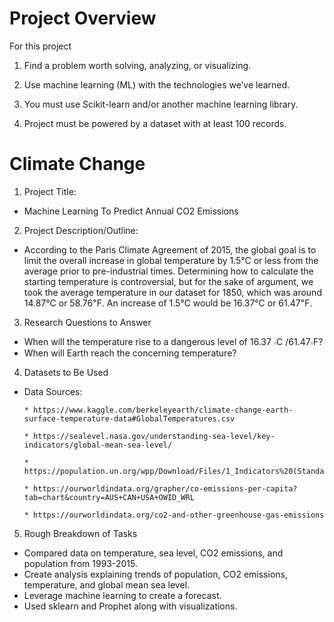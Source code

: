 # Project Overview
For this project

1. Find a problem worth solving, analyzing, or visualizing.

2. Use machine learning (ML) with the technologies we’ve learned.

3. You must use Scikit-learn and/or another machine learning library.

4. Project must be powered by a dataset with at least 100 records.

# Climate Change
1. Project Title: 
* Machine Learning To Predict Annual CO2 Emissions

2. Project Description/Outline:
* According to the Paris Climate Agreement of 2015, the global goal is to limit the overall increase in global temperature by 1.5℃ or less from the average prior to pre-industrial times. Determining how to calculate the starting temperature is controversial, but for the sake of argument, we took the average temperature in our dataset for 1850, which was around 14.87℃ or 58.76℉. An increase of 1.5℃ would be 16.37℃ or 61.47℉.

3. Research Questions to Answer
* When will the temperature rise to a dangerous level of 16.37 𝇈C /61.47𝇈F?
* When will Earth reach the concerning temperature?

4. Datasets to Be Used 
* Data Sources:

      * https://www.kaggle.com/berkeleyearth/climate-change-earth-surface-temperature-data#GlobalTemperatures.csv

      * https://sealevel.nasa.gov/understanding-sea-level/key-indicators/global-mean-sea-level/

      * https://population.un.org/wpp/Download/Files/1_Indicators%20(Standard)/EXCEL_FILES/1_Population/WPP2019_POP_F01_1_TOTAL_POPULATION_BOTH_SEXES.xlsx

      * https://ourworldindata.org/grapher/co-emissions-per-capita?tab=chart&country=AUS+CAN+USA+OWID_WRL

      * https://ourworldindata.org/co2-and-other-greenhouse-gas-emissions

5. Rough Breakdown of Tasks 
* Compared data on temperature, sea level, CO2 emissions, and population from 1993-2015. 
* Create analysis explaining trends of population, CO2 emissions, temperature, and global mean sea level. 
* Leverage machine learning to create a forecast.
* Used sklearn and Prophet along with visualizations.

